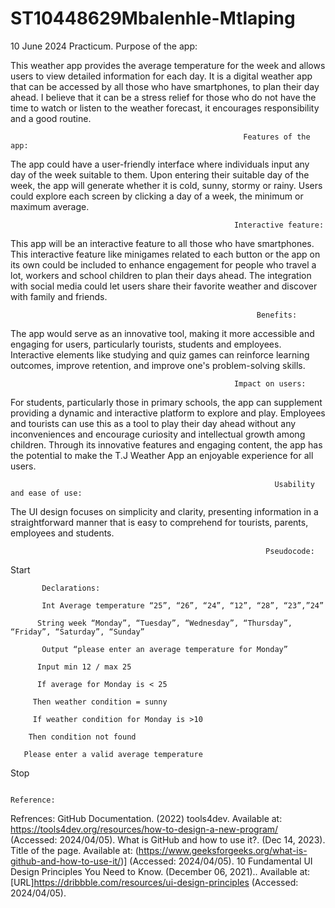 # ST10448629Mbalenhle-Mtlaping
10 June 2024 Practicum.
  Purpose of the app: 

This weather app provides the average temperature for the week and allows users to view detailed information for each day. It is a digital weather app that can be accessed by all those who have smartphones, to plan their day ahead. I believe that it can be a stress relief for those who do not have the time to watch or listen to the weather forecast, it encourages responsibility and a good routine. 

 

                                                                

                                                        Features of the app: 

The app could have a user-friendly interface where individuals input any day of the week suitable to them. Upon entering their suitable day of the week, the app will generate whether it is cold, sunny, stormy or rainy. Users could explore each screen by clicking a day of a week, the minimum or maximum average. 

 

 

                                                      Interactive feature: 

This app will be an interactive feature to all those who have smartphones. This interactive feature like minigames related to each button or the app on its own could be included to enhance engagement for people who travel a lot, workers and school children to plan their days ahead. The integration with social media could let users share their favorite weather and discover with family and friends. 

 

                                                           Benefits: 

The app would serve as an innovative tool, making it more accessible and engaging for users, particularly tourists, students and employees. Interactive elements like studying and quiz games can reinforce learning outcomes, improve retention, and improve one's problem-solving skills. 

  

 

                                                      Impact on users: 

For students, particularly those in primary schools, the app can supplement providing a dynamic and interactive platform to explore and play. Employees and tourists can use this as a tool to play their day ahead without any inconveniences and encourage curiosity and intellectual growth among children. Through its innovative features and engaging content, the app has the potential to make the T.J Weather App an enjoyable experience for all users. 

 

                                                               Usability and ease of use: 

The UI design focuses on simplicity and clarity, presenting information in a straightforward manner that is easy to comprehend for tourists, parents, employees and students. 



                                                             Pseudocode:
                                                      

Start 

           Declarations: 

           Int Average temperature “25”, “26”, “24”, “12”, “28”, “23”,”24” 

          String week “Monday”, “Tuesday”, “Wednesday”, “Thursday”, “Friday”, “Saturday”, “Sunday” 

           Output “please enter an average temperature for Monday” 

          Input min 12 / max 25 

          If average for Monday is < 25 

         Then weather condition = sunny 

         If weather condition for Monday is >10 

        Then condition not found 

       Please enter a valid average temperature  

Stop 

                                                                                Reference:
  Refrences: GitHub Documentation. (2022) tools4dev. Available at: https://tools4dev.org/resources/how-to-design-a-new-program/ (Accessed: 2024/04/05). What is GitHub and how to use it?. (Dec 14, 2023). Title of the page. Available at: (https://www.geeksforgeeks.org/what-is-github-and-how-to-use-it/)] (Accessed: 2024/04/05). 10 Fundamental UI Design Principles You Need to Know. (December 06, 2021).. Available at: [URL]https://dribbble.com/resources/ui-design-principles (Accessed: 2024/04/05).



